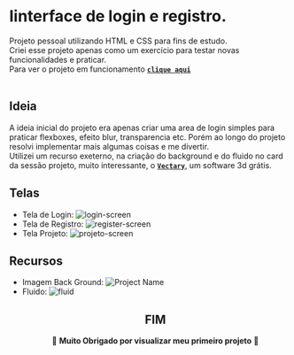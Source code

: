 # Iinterface de login e registro.

Projeto pessoal utilizando HTML e CSS para fins de estudo. <br>
Criei esse projeto apenas como um exercício para testar novas funcionalidades e praticar. <br>
Para ver o projeto em funcionamento [**`clique aqui`**](https://guilhermeboechat.github.io/Projeto-Pagina-de-login/index.html) <br>
<br>
## Ideia 
A ideia inicial do projeto era apenas criar uma area de login simples para praticar flexboxes, efeito blur, transparencia etc. Porém ao longo do projeto resolvi implementar mais algumas coisas e me divertir. <br> 
   Utilizei um recurso exeterno, na criação do background e do fluido no card da sessão projeto, muito interessante, o [**`Vectary`**](https://www.vectary.com/), um software 3d grátis.<br>
   ## Telas
   - Tela de Login:
   ![login-screen](https://user-images.githubusercontent.com/126163047/221380173-2da9d78e-0bb8-4216-9608-1fd98429a5b8.jpg) <br>
   - Tela de Registro:
   ![register-screen](https://user-images.githubusercontent.com/126163047/221380271-ed3e71d7-0696-4c27-be37-d32d8f68113f.jpg) <br>
   - Tela Projeto: 
   ![projeto-screen](https://user-images.githubusercontent.com/126163047/221380305-1446b654-282b-429b-8124-55575833ee3e.jpg) <br>
   ## Recursos
   - Imagem Back Ground:
   ![Project Name](https://user-images.githubusercontent.com/126163047/221380429-a3a0cae2-f5c6-412a-af08-b28ec02343c0.png)
   - Fluido:
    ![fluid](https://user-images.githubusercontent.com/126163047/221380492-60d716e0-af42-48eb-91c8-b40088a14af3.png) <br>
    <h2 align="center"> FIM </h1>
    <p align="center"> 🐋 **Muito Obrigado por visualizar meu primeiro projeto** 🐋 </p> <br> 
    
    
    
    
